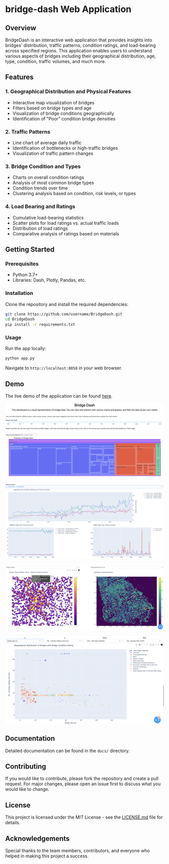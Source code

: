 # bridge-dash Web Application

## Overview
BridgeDash is an interactive web application that provides insights into bridges' distribution, traffic patterns, condition ratings, and load-bearing across specified regions. This application enables users to understand various aspects of bridges including their geographical distribution, age, type, condition, traffic volumes, and much more.

## Features

### 1. Geographical Distribution and Physical Features
- Interactive map visualization of bridges
- Filters based on bridge types and age
- Visualization of bridge conditions geographically
- Identification of "Poor" condition bridge densities

### 2. Traffic Patterns
- Line chart of average daily traffic
- Identification of bottlenecks or high-traffic bridges
- Visualization of traffic pattern changes

### 3. Bridge Condition and Types
- Charts on overall condition ratings
- Analysis of most common bridge types
- Condition trends over time
- Clustering analysis based on condition, risk levels, or types

### 4. Load Bearing and Ratings
- Cumulative load-bearing statistics
- Scatter plots for load ratings vs. actual traffic loads
- Distribution of load ratings
- Comparative analysis of ratings based on materials

## Getting Started

### Prerequisites
- Python 3.7+
- Libraries: Dash, Plotly, Pandas, etc.

### Installation
Clone the repository and install the required dependencies:
```bash
git clone https://github.com/username/BridgeDash.git
cd BridgeDash
pip install -r requirements.txt
```

### Usage
Run the app locally:
```bash
python app.py
```
Navigate to `http://localhost:8050` in your web browser.

## Demo
The live demo of the application can be found [here](https://bridge-dash-90f35a395f88.herokuapp.com/).

![alt text](assets/dash-1.png)

![alt text](assets/dash-2.png)

![alt text](assets/dash-3.png)

![alt text](assets/dash-4.png)

## Documentation
Detailed documentation can be found in the `docs/` directory.

## Contributing
If you would like to contribute, please fork the repository and create a pull request. For major changes, please open an issue first to discuss what you would like to change.

## License
This project is licensed under the MIT License - see the [LICENSE.md](LICENSE.md) file for details.

## Acknowledgements
Special thanks to the team members, contributors, and everyone who helped in making this project a success.
